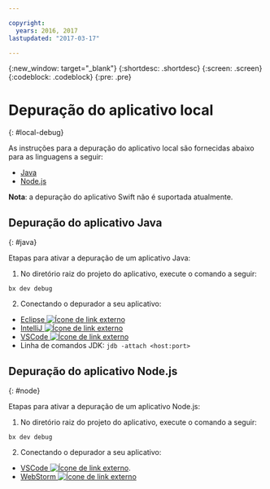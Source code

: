 ```yaml
---

copyright:
  years: 2016, 2017
lastupdated: "2017-03-17"

---
```

{:new_window: target="_blank"}
{:shortdesc: .shortdesc}
{:screen: .screen}
{:codeblock: .codeblock}
{:pre: .pre}

# Depuração do aplicativo local
{: #local-debug}

As instruções para a depuração do aplicativo local são fornecidas abaixo para as linguagens a seguir: 

* [Java](#java) 
* [Node.js](#node)

**Nota**: a depuração do aplicativo Swift não é suportada atualmente.

## Depuração do aplicativo Java
{: #java}

Etapas para ativar a depuração de um aplicativo Java:

1. No diretório raiz do projeto do aplicativo, execute o comando a seguir:

 `bx dev debug`

2. Conectando o depurador a seu aplicativo:

 * [Eclipse ![Ícone de link externo](../icons/launch-glyph.svg "Ícone de link externo")](http://help.eclipse.org/neon/index.jsp?topic=%2Forg.eclipse.jdt.doc.user%2Ftasks%2Ftask-remotejava_launch_config.htm)
 * [IntelliJ ![Ícone de link externo](../icons/launch-glyph.svg "Ícone de link externo")](https://www.jetbrains.com/help/idea/2016.3/run-debug-configuration-remote.html)
 * [VSCode ![Ícone de link externo](../icons/launch-glyph.svg "Ícone de link externo")](https://marketplace.visualstudio.com/items?itemName=donjayamanne.javadebugge)
 * Linha de comandos JDK: `jdb -attach <host:port>`

## Depuração do aplicativo Node.js
 
{: #node}

Etapas para ativar a depuração de um aplicativo Node.js:

1. No diretório raiz do projeto do aplicativo, execute o comando a seguir:

 `bx dev debug`

2. Conectando o depurador a seu aplicativo:
 * [VSCode ![Ícone de link externo](../icons/launch-glyph.svg "Ícone de link externo")](https://blog.docker.com/2016/07/live-debugging-docker/).
 * [WebStorm ![Ícone de link externo](../icons/launch-glyph.svg "Ícone de link externo")](https://blog.alexseifert.com/2016/10/25/debugging-node-js-in-a-docker-container-with-webstorm/)


<!-- 
## Swift application debugging - content from mike tunnicliffe
{: #swift}

Steps to enable debug for a Swift application:  

1. On the App server (or system where the Swift application will execute), you should start the 'lldb server':
 - `lldb-server platform --><!--listen <port number>`
2. On the App server, build the Kitura-based server application using the debug configuration: 
 - `swift build debug`
3. On the App server, start the Kitura-based server application:
 - `./build/debug/Kitura-Starter`
4. On the client system (also known as the host system), start the 'lldb client':
 - `lldb`
5. Configure lldb client to connect to lldb-server:
 - `(lldb) platform select remote-linux`
 - `(lldb) platform connect connect://<ip address server>:<port number server>`
6. Execute commands to debug remote program:
 - `(lldb) process attach --><!--pid 3626`
--> 


